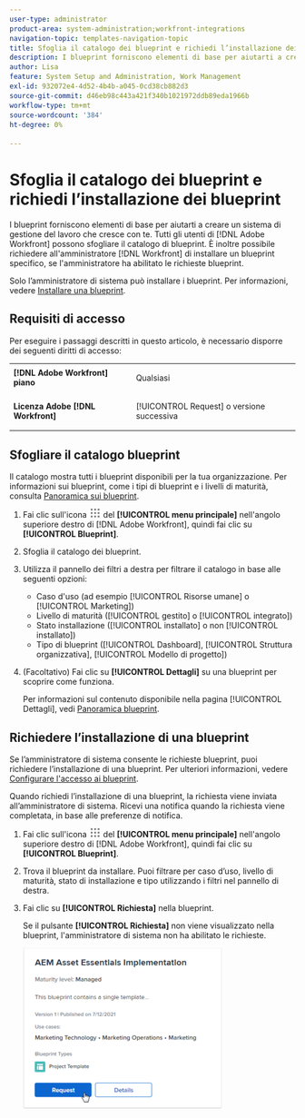 ```yaml
---
user-type: administrator
product-area: system-administration;workfront-integrations
navigation-topic: templates-navigation-topic
title: Sfoglia il catalogo dei blueprint e richiedi l’installazione dei blueprint
description: I blueprint forniscono elementi di base per aiutarti a creare un sistema di gestione del lavoro che cresce con te. Tutti gli [!DNL Adobe Workfront] utenti possono sfogliare il catalogo dei blueprint. È inoltre possibile richiedere all'amministratore di  [!DNL Workfront]  di installare un blueprint specifico, se l'amministratore ha abilitato le richieste blueprint.
author: Lisa
feature: System Setup and Administration, Work Management
exl-id: 932072e4-4d52-4b4b-a045-0cd38cb882d3
source-git-commit: d46eb98c443a421f340b1021972ddb89eda1966b
workflow-type: tm+mt
source-wordcount: '384'
ht-degree: 0%

---
```


# Sfoglia il catalogo dei blueprint e richiedi l’installazione dei blueprint

I blueprint forniscono elementi di base per aiutarti a creare un sistema di gestione del lavoro che cresce con te. Tutti gli utenti di [!DNL Adobe Workfront] possono sfogliare il catalogo di blueprint. È inoltre possibile richiedere all&#39;amministratore [!DNL Workfront] di installare un blueprint specifico, se l&#39;amministratore ha abilitato le richieste blueprint.

Solo l’amministratore di sistema può installare i blueprint. Per informazioni, vedere [Installare una blueprint](../../administration-and-setup/blueprints/blueprints-install.md).

## Requisiti di accesso

Per eseguire i passaggi descritti in questo articolo, è necessario disporre dei seguenti diritti di accesso:

<table style="table-layout:auto"> 
 <col> 
 <col> 
 <tbody> 
  <tr> 
   <td role="rowheader"><strong>[!DNL Adobe Workfront] piano</strong></td> 
   <td> <p> Qualsiasi</p> </td> 
  </tr> 
  <tr> 
   <td role="rowheader"><strong>Licenza Adobe [!DNL Workfront]</strong></td> 
   <td> <p>[!UICONTROL Request] o versione successiva</p> </td> 
  </tr>
 </tbody> 
</table>

## Sfogliare il catalogo blueprint

Il catalogo mostra tutti i blueprint disponibili per la tua organizzazione. Per informazioni sui blueprint, come i tipi di blueprint e i livelli di maturità, consulta [Panoramica sui blueprint](../../administration-and-setup/blueprints/blueprints-overview.md).

1. Fai clic sull&#39;icona ![](assets/main-menu-icon.png) del **[!UICONTROL menu principale]** nell&#39;angolo superiore destro di [!DNL Adobe Workfront], quindi fai clic su **[!UICONTROL Blueprint]**.
1. Sfoglia il catalogo dei blueprint.
1. Utilizza il pannello dei filtri a destra per filtrare il catalogo in base alle seguenti opzioni:

   * Caso d&#39;uso (ad esempio [!UICONTROL Risorse umane] o [!UICONTROL Marketing])
   * Livello di maturità ([!UICONTROL gestito] o [!UICONTROL integrato])
   * Stato installazione ([!UICONTROL installato] o non [!UICONTROL installato])
   * Tipo di blueprint (<!--Custom Form, -->[!UICONTROL Dashboard], [!UICONTROL Struttura organizzativa], [!UICONTROL Modello di progetto]<!--, Request Queue, Setup Feature-->)

1. (Facoltativo) Fai clic su **[!UICONTROL Dettagli]** su una blueprint per scoprire come funziona.

   Per informazioni sul contenuto disponibile nella pagina [!UICONTROL Dettagli], vedi [Panoramica blueprint](../../administration-and-setup/blueprints/blueprints-overview.md).

## Richiedere l’installazione di una blueprint

Se l’amministratore di sistema consente le richieste blueprint, puoi richiedere l’installazione di una blueprint. Per ulteriori informazioni, vedere [Configurare l&#39;accesso ai blueprint](../../administration-and-setup/blueprints/configure-access-to-blueprints.md).

Quando richiedi l’installazione di una blueprint, la richiesta viene inviata all’amministratore di sistema. Ricevi una notifica quando la richiesta viene completata, in base alle preferenze di notifica.

1. Fai clic sull&#39;icona ![](assets/main-menu-icon.png) del **[!UICONTROL menu principale]** nell&#39;angolo superiore destro di [!DNL Adobe Workfront], quindi fai clic su **[!UICONTROL Blueprint]**.
1. Trova il blueprint da installare. Puoi filtrare per caso d’uso, livello di maturità, stato di installazione e tipo utilizzando i filtri nel pannello di destra.
1. Fai clic su **[!UICONTROL Richiesta]** nella blueprint.

   Se il pulsante **[!UICONTROL Richiesta]** non viene visualizzato nella blueprint, l&#39;amministratore di sistema non ha abilitato le richieste.

   ![Richiedi blueprint](assets/blueprints-non-admin-request-bp-350x283.png)

